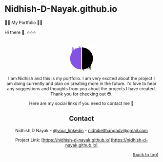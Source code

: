 # Nidhish-D-Nayak.github.io
👨‍💻 My Portfolio 👨‍💻

Hi there 👋.
⭐⭐⭐

<!-- PROJECT LOGO -->
<br />
<div align="center">
  <a href="https://nidhish-d-nayak.github.io">
    <img src="icon.png" alt="Logo" width="80" height="80">
  </a>


I am Nidhish and this is my portfolio. I am very excited about the project I am doing currently and plan on creating more in the future.
I'd love to hear any suggestions and thoughts from you about the projects I have created. Thank you for checking out 😳.

Here are my social links if you need to contact me 🤩

<!-- CONTACT -->
## Contact

Nidhish D Nayak - [@your_linkedin](https://www.linkedin.com/in/nidhishdnayak/) - nidhibelthangady@gmail.com

Project Link: [https://nidhish-d-nayak.github.io](https://nidhish-d-nayak.github.io)

<p align="right">(<a href="#top">back to top</a>)</p>
